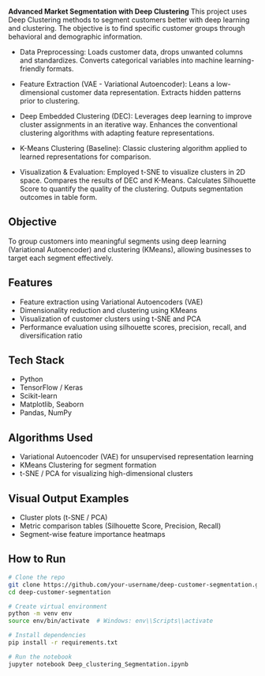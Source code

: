 **Advanced Market Segmentation with Deep Clustering**
         This project uses Deep Clustering methods to segment customers better with deep learning and clustering. The objective is to find specific customer groups through behavioral and demographic information.

- Data Preprocessing:
Loads customer data, drops unwanted columns and standardizes.
Converts categorical variables into machine learning-friendly formats.

- Feature Extraction (VAE - Variational Autoencoder):
Leans a low-dimensional customer data representation.
Extracts hidden patterns prior to clustering.

- Deep Embedded Clustering (DEC):
Leverages deep learning to improve cluster assignments in an iterative way.
Enhances the conventional clustering algorithms with adapting feature representations.

- K-Means Clustering (Baseline):
Classic clustering algorithm applied to learned representations for comparison.

- Visualization & Evaluation:
Employed t-SNE to visualize clusters in 2D space.
Compares the results of DEC and K-Means.
Calculates Silhouette Score to quantify the quality of the clustering.
Outputs segmentation outcomes in table form.

## Objective

To group customers into meaningful segments using deep learning (Variational Autoencoder) and clustering (KMeans), allowing businesses to target each segment effectively.

## Features

- Feature extraction using Variational Autoencoders (VAE)
- Dimensionality reduction and clustering using KMeans
- Visualization of customer clusters using t-SNE and PCA
- Performance evaluation using silhouette scores, precision, recall, and diversification ratio

## Tech Stack

- Python
- TensorFlow / Keras
- Scikit-learn
- Matplotlib, Seaborn
- Pandas, NumPy

## Algorithms Used

- Variational Autoencoder (VAE) for unsupervised representation learning
- KMeans Clustering for segment formation
- t-SNE / PCA for visualizing high-dimensional clusters

## Visual Output Examples

- Cluster plots (t-SNE / PCA)
- Metric comparison tables (Silhouette Score, Precision, Recall)
- Segment-wise feature importance heatmaps

##  How to Run

```bash
# Clone the repo
git clone https://github.com/your-username/deep-customer-segmentation.git
cd deep-customer-segmentation

# Create virtual environment
python -m venv env
source env/bin/activate  # Windows: env\\Scripts\\activate

# Install dependencies
pip install -r requirements.txt

# Run the notebook
jupyter notebook Deep_clustering_Segmentation.ipynb

